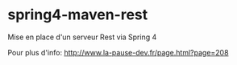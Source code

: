 # spring4-maven-rest

Mise en place d'un serveur Rest via Spring 4

Pour plus d'info: http://www.la-pause-dev.fr/page.html?page=208
